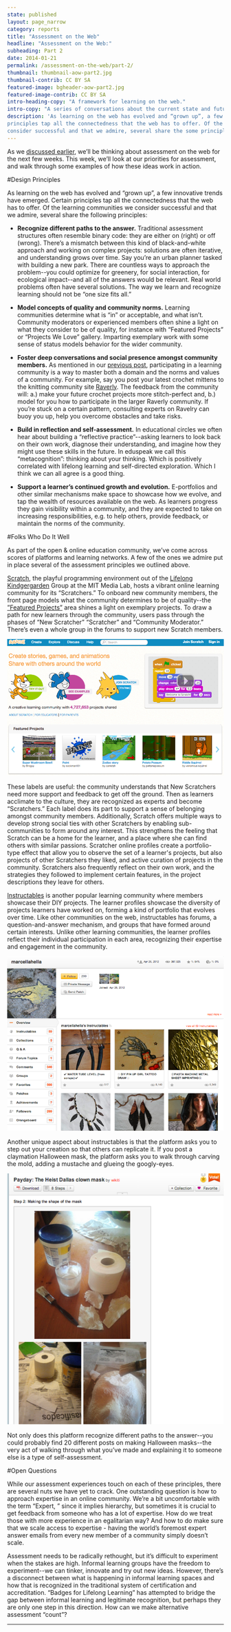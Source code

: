 ```yaml
---
state: published
layout: page_narrow
category: reports
title: "Assessment on the Web" 
headline: "Assessment on the Web:" 
subheading: Part 2
date: 2014-01-21
permalink: /assessment-on-the-web/part-2/
thumbnail: thumbnail-aow-part2.jpg
thumbnail-contrib: CC BY SA
featured-image: bgheader-aow-part2.jpg
featured-image-contrib: CC BY SA
intro-heading-copy: "A framework for learning on the web."
intro-copy: "A series of conversations about the current state and future of learning online. Brought to you by the folks at Peer 2 Peer University."
description: 'As learning on the web has evolved and “grown up”, a few innovative trends have emerged. Certain 
principles tap all the connectedness that the web has to offer. Of the learning communities we 
consider successful and that we admire, several share the some principles'
---
```


As we [discussed earlier](http://reports.p2pu.org/assessment-on-the-web/part-1/), 
we’ll be thinking about assessment on the web for the next few weeks. 
This week, we’ll look at our priorities for assessment, and walk through some examples of how 
these ideas work in action.

#Design Principles

As learning on the web has evolved and “grown up”, a few innovative trends have emerged. Certain 
principles tap all the connectedness that the web has to offer. Of the learning communities we 
consider successful and that we admire, several share the following principles:
	
* **Recognize different paths to the answer.** 
Traditional assessment structures often resemble binary code: they are either on (right) or off 
(wrong). There’s a mismatch between this kind of black-and-white approach and working on complex
 projects: solutions are often iterative, and understanding grows over time. Say you’re an urban
  planner tasked with building a new park. There are countless ways to approach the problem--you
   could optimize for greenery, for social interaction, for ecological impact--and all of the 
   answers would be relevant. Real world problems often have several solutions. The way we learn
    and recognize learning should not be “one size fits all.”
    
* **Model concepts of quality and community norms.**
Learning communities determine what is “in” or acceptable, and what isn’t. Community moderators 
or experienced members often shine a light on what they consider to be of quality, 
for instance with “Featured Projects” or “Projects We Love” gallery. Imparting exemplary work 
with some sense of status models behavior for the wider community.

* **Foster deep conversations and social presence amongst community members.**
As mentioned in our [previous post](http://reports.p2pu.org/assessment-on-the-web/part-1/), participating in a learning community is a way to master both
 a domain and the norms and values of a community. For example, say you post your latest crochet
  mittens to the knitting community site [Raverly](https://www.ravelry.com). The feedback from the
   community will: a.) make your future crochet projects more stitch-perfect and, 
   b.) model for you how to participate in the larger Raverly community. If you’re stuck on a 
   certain pattern, consulting experts on Ravelry can buoy you up, help you overcome obstacles 
   and take risks.
   
* **Build in reflection and self-assessment.**
In educational circles we often hear about building a “reflective practice”--asking learners to 
look back on their own work, diagnose their understanding, and imagine how they might use these 
skills in the future. In eduspeak we call this “metacognition”: thinking about your thinking. 
Which is positively correlated with lifelong learning and self-directed exploration. Which I 
think we can all agree is a good thing.

* **Support a learner’s continued growth and evolution.**
E-portfolios and other similar mechanisms make space to showcase how we evolve, 
and tap the wealth of resources available on the web. As learners progress they gain visibility 
within a community, and they are expected to take on increasing responsibilities, 
e.g. to help others, provide feedback, or maintain the norms of the community.

#Folks Who Do It Well

As part of the open & online education community, we’ve come across scores of platforms and 
learning networks. A few of the ones we admire put in place several of the assessment principles
 we outlined above.
 
[Scratch](http://scratch.mit.edu/), the playful programming environment out of the [Lifelong 
Kindgergarden](http://llk.media.mit.edu/) Group at the MIT Media Lab, 
hosts a vibrant online learning community for its “Scratchers.” To onboard new community members,
 the front page models what the community determines to be of quality--the [”Featured Projects”](http://scratch.mit.edu/) 
 area shines a light on exemplary projects. To draw a path for new learners through the 
 community, users pass through the phases of “New Scratcher” “Scratcher” and “Community 
 Moderator.” There’s even a whole group in the forums to support new Scratch members.
 
![Screengrab Scratch, CC BY SA](/img/content/aow/scratch.png "Scratch screen, CC BY SA")

These labels are useful: the community understands that New Scratchers need more support and 
feedback to get off the ground. Then as learners acclimate to the culture, 
they are recognized as experts and become “Scratchers.” Each label does its part to support a 
sense of belonging amongst community members. Additionally, Scratch offers multiple ways to 
develop strong social ties with other Scratchers by enabling sub-communities to form around any 
interest. This strengthens the feeling that Scratch can be a home for the learner, 
and a place where she can find others with similar passions. Scratcher online profiles create a 
portfolio-type effect that allow you to observe the set of a learner's projects, 
but also projects of other Scratchers they liked, and active curation of projects in the 
community. Scratchers also frequently reflect on their own work, 
and the strategies they followed to implement certain features, in the project descriptions they
 leave for others.
 
[Instructables](http://www.instructables.com/) is another popular learning community where 
members showcase their DIY projects. The learner profiles showcase the diversity of projects 
learners have worked on, forming a kind of portfolio that evolves over time. Like other 
communities on the web, instructables has forums, a question-and-answer mechanism, 
and groups that have formed around certain interests. Unlike other learning communities, 
the learner profiles reflect their individual participation in each area, 
recognizing their expertise and engagement in the community.

![Screengrab Instructables, CC BY SA](/img/content/aow/instructables.png "Instructables screen, CC BY SA")

Another unique aspect about instructables is that the platform asks you to step out your 
creation so that others can replicate it. If you post a claymation Halloween mask, 
the platform asks you to walk through carving the mold, adding a mustache and glueing the 
googly-eyes.

![Screengrab Instructables, CC BY SA](/img/content/aow/instructables_2.png "Instructables screen, CC BY SA")

Not only does this platform recognize different paths to the answer--you could probably find 20 
different posts on making Halloween masks--the very act of walking through what you’ve made and 
explaining it to someone else is a type of self-assessment. 

#Open Questions

While our assessment experiences touch on each of these principles, 
there are several nuts we have yet to crack. One outstanding question is how to approach 
expertise in an online community. We’re a bit uncomfortable with the term “Expert,
” since it implies hierarchy, but sometimes it is crucial to get feedback from someone who has a
 lot of expertise. How do we treat those with more experience in an egalitarian way? And how to 
 do make sure that we scale access to expertise - having the world’s foremost expert answer 
 emails from every new member of a community simply doesn’t scale.
 
Assessment needs to be radically rethought, but it’s difficult to experiment when the stakes are
 high. Informal learning groups have the freedom to experiment--we can tinker, 
 innovate and try out new ideas. However, there’s a disconnect between what is happening in 
 informal learning spaces and how that is recognized in the traditional system of certification 
 and accreditation. “Badges for Lifelong Learning” has attempted to bridge the gap between 
 informal learning and legitimate recognition, but perhaps they are only one step in this 
 direction. How can we make alternative assessment “count”?
 
<hr>
<div class="col-md-12 content">
	<div id="disqus_thread"></div>
	<script type="text/javascript">
		/* * * CONFIGURATION VARIABLES: EDIT BEFORE PASTING INTO YOUR WEBPAGE * * */
		var disqus_shortname = 'assessmentonthewebpart1'; // required: replace example with your forum shortname
		var disqus_url = 'http://reports.p2pu.org/reports/assessment_on_the_web/part_2/index.html';

		/* * * DON'T EDIT BELOW THIS LINE * * */
		(function () {
			var dsq = document.createElement('script');
			dsq.type = 'text/javascript';
			dsq.async = true;
			dsq.src = '//' + disqus_shortname + '.disqus.com/embed.js';
			(document.getElementsByTagName('head')[0] || document.getElementsByTagName('body')[0]).appendChild(dsq);
		})();
	</script>
	<noscript>Please enable JavaScript to view the <a href="http://disqus.com/?ref_noscript">comments powered by
																							 Disqus.</a></noscript>
	<a href="http://disqus.com" class="dsq-brlink">comments powered by <span class="logo-disqus">Disqus</span></a>

</div>
